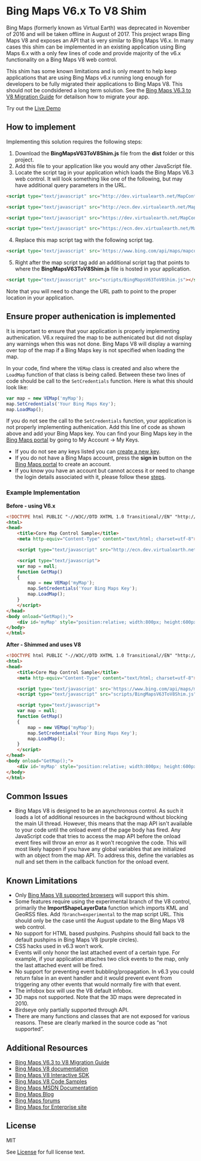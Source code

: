 # Bing Maps V6.x To V8 Shim

Bing Maps (formerly known as Virtual Earth) was deprecated in November of 2016 and will be taken offline in August of 2017. This project wraps Bing Maps V8 and exposes an API that is very similar to Bing Maps V6.x. In many cases this shim can be implemented in an existing application using Bing Maps 6.x with a only few lines of code and provide majority of the v6.x functionality on a Bing Maps V8 web control. 

This shim has some known limitations and is only meant to help keep applications that are using Bing Maps v6.x running long enough for developers to be fully migrated their applications to Bing Maps V8. This should not be condsidered a long term solution. See the [Bing Maps V6.3 to V8 Migration Guide](https://social.technet.microsoft.com/wiki/contents/articles/34568.bing-maps-v6-3-to-v8-migration-guide.aspx) for detailson how to migrate your app.

Try out the [Live Demo](http://rbrundritt.azurewebsites.net/migrations/v6shim/)

## How to implement

Implementing this solution requires the following steps:

1. Download the **BingMapsV63ToV8Shim.js** file from the **dist** folder or this project.
2. Add this file to your application like you would any other JavaScript file. 
3. Locate the script tag in your application which loads the Bing Maps V6.3 web control. It will look something like one of the following, but may have additional query parameters in the URL.  

```html
<script type="text/javascript" src="http://dev.virtualearth.net/MapControl/mapcontrol.ashx?v=6.3"></script>
```

```html
<script type="text/javascript" src="http://ecn.dev.virtualearth.net/MapControl/mapcontrol.ashx?v=6.3"></script>
```

```html
<script type="text/javascript" src="https://dev.virtualearth.net/MapControl/mapcontrol.ashx?v=6.3&s=1"></script>
```

```html
<script type="text/javascript" src="https://ecn.dev.virtualearth.net/MapControl/mapcontrol.ashx?v=6.3&s=1"></script>
```

4. Replace this map script tag with the following script tag.

```html
<script type='text/javascript' src='https://www.bing.com/api/maps/mapcontrol'></script>
```

5. Right after the map script tag add an additional script tag that points to where the **BingMapsV63ToV8Shim.js** file is hosted in your application.

```html
<script type="text/javascript" src="scripts/BingMapsV63ToV8Shim.js"></script>
```

Note that you will need to change the URL path to point to the proper location in your application.

## Ensure proper authenication is implemented

It is important to ensure that your application is properly implementing authenication. V6.x required the map to be authenicated but did not display any warnings when this was not done. Bing Maps V8 will display a warning over top of the map if a Bing Maps key is not specified when loading the map. 

In your code, find where the `VEMap` class is created and also where the `LoadMap` function of that class is being called. Between these two lines of code should be call to the `SetCredentials` function. Here is what this should look like:

```javascript
var map = new VEMap('myMap');
map.SetCredentials('Your Bing Maps Key');
map.LoadMap();
```

If you do not see the call to the `SetCredentials` function, your application is not properly implementing authenication. Add this line of code as shown above and add your Bing Maps key. You can find your Bing Maps key in the [Bing Maps portal](https://www.bingmapsportal.com/) by going to My Account -> My Keys. 

* If you do not see any keys listed you can [create a new key](https://msdn.microsoft.com/en-US/library/ff428642.aspx). 
* If you do not have a Bing Maps account, press the **sign in** button on the [Bing Maps portal](https://www.bingmapsportal.com/) to create an account.
* If you know you have an account but cannot access it or need to change the login details associated with it, please follow these [steps](https://msdn.microsoft.com/en-us/library/hh290821.aspx).

### Example Implementation

**Before - using V6.x**

```html
<!DOCTYPE html PUBLIC "-//W3C//DTD XHTML 1.0 Transitional//EN" "http://www.w3.org/TR/xhtml1/DTD/xhtml1-transitional.dtd">
<html>
<head>
    <title>Core Map Control Sample</title>
    <meta http-equiv="Content-Type" content="text/html; charset=utf-8">

    <script type="text/javascript" src="http://ecn.dev.virtualearth.net/MapControl/mapcontrol.ashx?v=6.3"></script>

    <script type="text/javascript">
    var map = null;
    function GetMap()
    {
        map = new VEMap('myMap');
        map.SetCredentials('Your Bing Maps Key');
        map.LoadMap();
    }
    </script>
</head>
<body onload="GetMap();">
    <div id='myMap' style="position:relative; width:800px; height:600px;"></div>
</body>
</html>
```

**After - Shimmed and uses V8**

```html
<!DOCTYPE html PUBLIC "-//W3C//DTD XHTML 1.0 Transitional//EN" "http://www.w3.org/TR/xhtml1/DTD/xhtml1-transitional.dtd">
<html>
<head>
    <title>Core Map Control Sample</title>
    <meta http-equiv="Content-Type" content="text/html; charset=utf-8">

    <script type='text/javascript' src='https://www.bing.com/api/maps/mapcontrol'></script>
    <script type="text/javascript" src="scripts/BingMapsV63ToV8Shim.js"></script>

    <script type="text/javascript">
    var map = null;
    function GetMap()
    {
        map = new VEMap('myMap');
        map.SetCredentials('Your Bing Maps Key');
        map.LoadMap();
    }
    </script>
</head>
<body onload="GetMap();">
    <div id='myMap' style="position:relative; width:800px; height:600px;"></div>
</body>
</html>
```

## Common Issues

* Bing Maps V8 is designed to be an asynchronous control. As such it loads a lot of additional resources in the background without blocking the main UI thread. However, this means that the map API isn't available to your code until the onload event of the page body has fired. Any JavaScript code that tries to access the map API before the onload event fires will throw an error as it won't recognive the code. This will most likely happen if you have any global variables that are initialized with an object from the map API. To address this, define the variables as null and set them in the callback function for the onload event. 

## Known Limitations

* Only [Bing Maps V8 supported browsers](https://msdn.microsoft.com/en-us/library/mt712867.aspx) will support this shim.
* Some features require using the experimental branch of the V8 control, primarily the **ImportShapeLayerData** function which imports KML and GeoRSS files. Add `?branch=experimental` to the map script URL. This should only be the case until the August update to the Bing Maps V8 web control.
* No support for HTML based pushpins. Pushpins should fall back to the default pushpins in Bing Maps V8 (purple circles).
* CSS hacks used in v6.3 won’t work.
* Events will only honor the last attached event of a certain type. For example, if your application attaches two click events to the map, only the last attached event will be fired.
* No support for preventing event bubbling/propagation. In v6.3 you could return false in an event handler and it would prevent event from triggering any other events that would normally fire with that event.
* The infobox box will use the V8 default infobox. 
* 3D maps not supported. Note that the 3D maps were deprecated in 2010.
* Birdseye only partially supported through API. 
* There are many functions and classes that are not exposed for various reasons. These are clearly marked in the source code as “not supported”. 

## Additional Resources

* [Bing Maps V6.3 to V8 Migration Guide](https://social.technet.microsoft.com/wiki/contents/articles/34568.bing-maps-v6-3-to-v8-migration-guide.aspx)
* [Bing Maps V8 documentation](https://msdn.microsoft.com/en-us/library/mt712542.aspx)
* [Bing Maps V8 Interactive SDK](https://www.bing.com/api/maps/sdkrelease/mapcontrol/isdk)
* [Bing Maps V8 Code Samples](http://bingmapsv8samples.azurewebsites.net/)
* [Bing Maps MSDN Documentation](https://msdn.microsoft.com/en-us/library/dd877180.aspx)
* [Bing Maps Blog](http://blogs.bing.com/maps)
* [Bing Maps forums](https://social.msdn.microsoft.com/Forums/en-US/home?forum=bingmapsajax&filter=alltypes&sort=lastpostdesc)
* [Bing Maps for Enterprise site](https://www.microsoft.com/maps/)

## License

MIT
 
See [License](LICENSE) for full license text.
